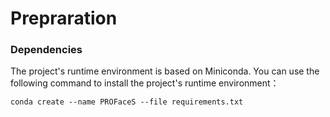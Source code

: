 # Prepraration

### Dependencies

The project's runtime environment is based on Miniconda. You can use the following command to install the project's runtime environment：

``conda create --name PROFaceS --file requirements.txt``